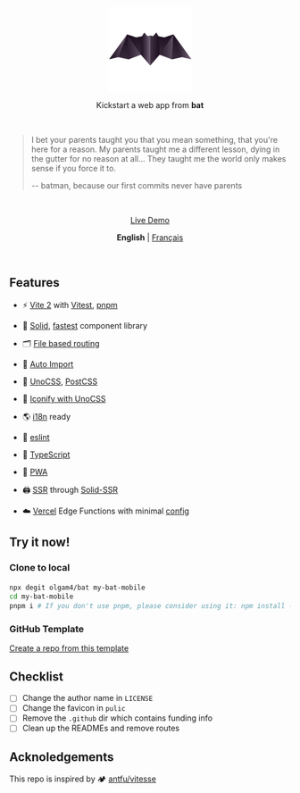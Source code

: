 <p align='center'>
  <img src="./public/pwa-512x512.png" width="150"/>
</p>

<p align='center'>Kickstart a web app from <b>bat</b></p>

<br>

> I bet your parents taught you that you mean something, that you're here for a reason. My parents taught me a different lesson, dying in the gutter for no reason at all... They taught me the world only makes sense if you force it to.
> 
> -- batman, because our first commits never have parents

<br>

<p align='center'>
  <a href="https://bat.glo.quebec" target="_blank">Live Demo</a>
</p

<br>

<p align='center'><b>English</b> | <a href="/README.fr-CA.md">Français</a></p>

<!-- Contributions are welcome -->

<br>

## Features

* ⚡️ [Vite 2](https://vitejs.dev/) with [Vitest](https://vitest.dev/), [pnpm](https://pnpm.js.org/)

* 🗿 [Solid](https://www.solidjs.com/), [fastest](https://krausest.github.io/js-framework-benchmark/current.html) component library

* 🗂 [File based routing](/src/routes/)

* 🔮 [Auto Import](https://github.com/antfu/unplugin-auto-import/)

* 🎨 [UnoCSS](https://uno.antfu.me/), [PostCSS](https://postcss.org/)

* 🙂 [Iconify with UnoCSS](https://github.com/unocss/unocss/tree/main/packages/preset-icons/)

* 🌎 [i18n](https://github.com/solidjs-community/solid-primitives/tree/main/packages/i18n) ready

* 🧽 [eslint](https://eslint.org/)

* 🦾 [TypeScript](https://www.typescriptlang.org/)

* 📱 [PWA](https://github.com/antfu/vite-plugin-pwa)

* 🖨 [SSR](https://github.com/solidjs/solid-start) through [Solid-SSR](https://github.com/solidjs/solid/tree/main/packages/solid-ssr)

* ☁️  [Vercel](https://vercel.com/) Edge Functions with minimal [config](./assets/vercel-config.md)

## Try it now!

### Clone to local

``` sh
npx degit olgam4/bat my-bat-mobile
cd my-bat-mobile
pnpm i # If you don't use pnpm, please consider using it: npm install -g pnpm
```

### GitHub Template

[Create a repo from this template](https://github.com/olgam4/bat/generate)

## Checklist

- [ ] Change the author name in `LICENSE`
- [ ] Change the favicon in `pulic`
- [ ] Remove the `.github` dir which contains funding info
- [ ] Clean up the READMEs and remove routes

## Acknoledgements

This repo is inspired by 🏕 [antfu/vitesse](https://github.com/antfu/vitesse)
